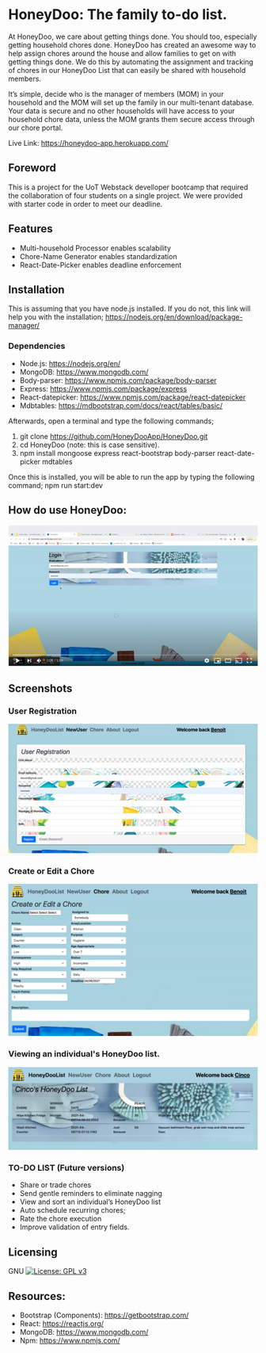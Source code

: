 # HoneyDoo: The family to-do list.

At HoneyDoo, we care about getting things done. You should too, especially getting household chores done.  HoneyDoo has created an awesome way to help assign chores around the house and allow families to get on with getting things done. We do this by automating the assignment and tracking of chores in our HoneyDoo List that can easily be shared with household members.   

It’s simple, decide who is the manager of members (MOM) in your household and the MOM will set up the family in our multi-tenant database. Your data is secure and no other households will have access to your household chore data, unless the MOM grants them secure access through our chore portal.  

Live Link: https://honeydoo-app.herokuapp.com/

## Foreword

This is a project for the UoT Webstack develloper bootcamp that required the collaboration of four students on a single project. We were provided with starter code in order to meet our deadline.

## Features
* Multi-household Processor enables scalability
* Chore-Name Generator enables standardization
* React-Date-Picker enables deadline enforcement


## Installation

This is assuming that you have node.js installed. If you do not, this link will help you with the installation; https://nodejs.org/en/download/package-manager/

### Dependencies

* Node.js: https://nodejs.org/en/
* MongoDB: https://www.mongodb.com/ 
* Body-parser: https://www.npmjs.com/package/body-parser 
* Express: https://www.npmjs.com/package/express                    
* React-datepicker: https://www.npmjs.com/package/react-datepicker
* Mdbtables: https://mdbootstrap.com/docs/react/tables/basic/


Afterwards, open a terminal and type the following commands;

1) git clone https://github.com/HoneyDooApp/HoneyDoo.git 
2) cd HoneyDoo (note: this is case sensitive).               
2) npm install mongoose express react-bootstrap body-parser react-date-picker mdtables

Once this is installed, you will be able to run the app by typing the following command; npm run start:dev


## How do use HoneyDoo:

<a href="https://www.youtube.com/embed/ACkTcJ4avGA">
  <img src="./docs/ythumb.png" alt="youtube video">
</a>


## Screenshots

### User Registration

<img src="./docs/Screenshot1.png" alt="screenshot"/>

### Create or Edit a Chore
<img src="./docs/Screenshot5.png" alt="screenshot"/>

### Viewing an individual's HoneyDoo list.
<img src="./docs/ScreenShot6.png" alt="screenshot"/>


### TO-DO LIST (Future versions)

* Share or trade chores
* Send gentle reminders to eliminate nagging
* View and sort an individual’s HoneyDoo list
* Auto schedule recurring chores;
* Rate the chore execution
* Improve validation of entry fields.

                                   
## Licensing

GNU [![License: GPL v3](https://img.shields.io/badge/License-GPLv3-blue.svg)](https://www.gnu.org/licenses/gpl-3.0) 



## Resources:

* Bootstrap (Components):  https://getbootstrap.com/
* React: https://reactjs.org/
* MongoDB: https://www.mongodb.com/
* Npm: https://www.npmjs.com/
